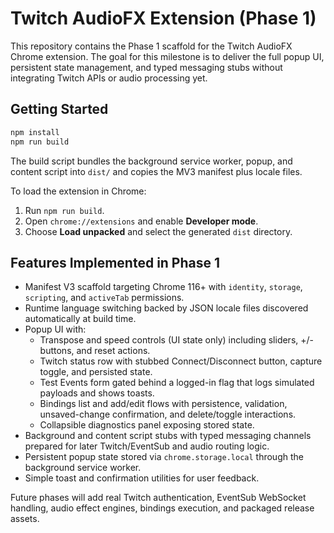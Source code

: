 # Twitch AudioFX Extension (Phase 1)

This repository contains the Phase 1 scaffold for the Twitch AudioFX Chrome extension. The goal for this milestone is to deliver the full popup UI, persistent state management, and typed messaging stubs without integrating Twitch APIs or audio processing yet.

## Getting Started

```bash
npm install
npm run build
```

The build script bundles the background service worker, popup, and content script into `dist/` and copies the MV3 manifest plus locale files.

To load the extension in Chrome:

1. Run `npm run build`.
2. Open `chrome://extensions` and enable **Developer mode**.
3. Choose **Load unpacked** and select the generated `dist` directory.

## Features Implemented in Phase 1

- Manifest V3 scaffold targeting Chrome 116+ with `identity`, `storage`, `scripting`, and `activeTab` permissions.
- Runtime language switching backed by JSON locale files discovered automatically at build time.
- Popup UI with:
  - Transpose and speed controls (UI state only) including sliders, +/- buttons, and reset actions.
  - Twitch status row with stubbed Connect/Disconnect button, capture toggle, and persisted state.
  - Test Events form gated behind a logged-in flag that logs simulated payloads and shows toasts.
  - Bindings list and add/edit flows with persistence, validation, unsaved-change confirmation, and delete/toggle interactions.
  - Collapsible diagnostics panel exposing stored state.
- Background and content script stubs with typed messaging channels prepared for later Twitch/EventSub and audio routing logic.
- Persistent popup state stored via `chrome.storage.local` through the background service worker.
- Simple toast and confirmation utilities for user feedback.

Future phases will add real Twitch authentication, EventSub WebSocket handling, audio effect engines, bindings execution, and packaged release assets.
